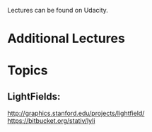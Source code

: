 Lectures can be found on Udacity.

# Additional Lectures

# Topics

## LightFields:
http://graphics.stanford.edu/projects/lightfield/
https://bitbucket.org/stativ/lyli

